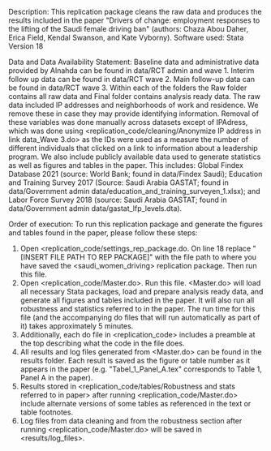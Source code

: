 Description:
This replication package cleans the raw data and produces the results included in the paper "Drivers of change: employment responses to the lifting of the Saudi female driving ban" (authors: Chaza Abou Daher, Erica Field, Kendal Swanson, and Kate Vyborny). 
Software used: Stata Version 18

Data and Data Availability Statement: 
Baseline data and administrative data provided by Alnahda can be found in data/RCT admin and wave 1. Interim follow up data can be found in data/RCT wave 2. Main follow-up data can be found in data/RCT wave 3. Within each of the folders the Raw folder contains all raw data and Final folder contains analysis ready data. 
The raw data included IP addresses and neighborhoods of work and residence. We remove these in case they may provide identifying information. Removal of these variables was done manually across datasets except of IPAdress, which was done using <replication_code/cleaning/Anonymize IP address in link data_Wave 3.do> as the IDs were used as a measure the number of different individuals that clicked on a link to information about a leadership program. 
We also include publicly available data used to generate statistics as well as figures and tables in the paper. This includes: Global Findex Database 2021 (source: World Bank; found in data/Findex Saudi); Education and Training Survey 2017 (Source: Saudi Arabia GASTAT; found in data/Government admin data/education_and_training_surveyen_1.xlsx); and Labor Force Survey 2018 (source: Saudi Arabia GASTAT; found in data/Government admin data/gastat_lfp_levels.dta). 

Order of execution:
To run this replication package and generate the figures and tables found in the paper, please follow these steps:
1) Open <replication_code/settings_rep_package.do. On line 18 replace "[INSERT FILE PATH TO REP PACKAGE]" with the file path to where you have saved the <saudi_women_driving> replication package. Then run this file.
2) Open <replication_code/Master.do>. Run this file. <Master.do> will load all necessary Stata packages, load and prepare analysis ready data, and generate all figures and tables included in the paper. It will also run all robustness and statistics referred to in the paper. The run time for this file (and the accompanying do files that will run automatically as part of it) takes approximately 5 minutes.
3) Additionally, each do file in <replication_code> includes a preamble at the top describing what the code in the file does.
4) All results and log files generated from <Master.do> can be found in the results folder. Each result is saved as the figure or table number as it appears in the paper (e.g. "Tabel_1_Panel_A.tex" corresponds to Table 1, Panel A in the paper).
5) Results stored in <replication_code/tables/Robustness and stats referred to in paper> after running <replication_code/Master.do> include alternate versions of some tables as referenced in the text or table footnotes.
6) Log files from data cleaning and from the robustness section after running <replication_code/Master.do> will be saved in <results/log_files>.


